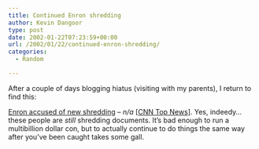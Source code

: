 ```yaml
---
title: Continued Enron shredding
author: Kevin Dangoor
type: post
date: 2002-01-22T07:23:59+00:00
url: /2002/01/22/continued-enron-shredding/
categories:
  - Random

---
```

After a couple of days blogging hiatus (visiting with my parents), I return to find this:

[Enron accused of new shredding][1] &#8211; _n/a_ [[CNN Top News][2]]. Yes, indeedy&#8230; these people are _still_ shredding documents. It&#8217;s bad enough to run a multibillion dollar con, but to actually continue to do things the same way after you&#8217;ve been caught takes some gall.

 [1]: http://www.newsisfree.com/click/-2,1470518/
 [2]: http://www.cnn.com/desktop/content.html